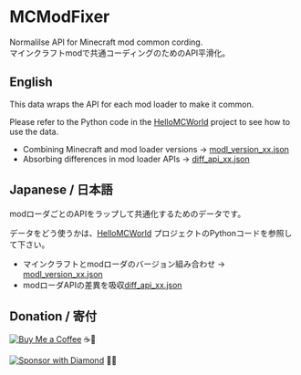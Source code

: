 # MCModFixer
Normalilse API for Minecraft mod common cording.  
マインクラフトmodで共通コーディングのためのAPI平滑化。

## English

This data wraps the API for each mod loader to make it common.

Please refer to the Python code in the [HelloMCWorld](https://github.com/AZO234/HelloMCWorld) project to see how to use the data.

- Combining Minecraft and mod loader versions -> [modl_version_xx.json](https://azo234.github.io/MCModFixer/docs/modl_version_21.json)
- Absorbing differences in mod loader APIs -> [diff_api_xx.json](https://azo234.github.io/MCModFixer/docs/diff_api_21.json)

## Japanese / 日本語

modローダごとのAPIをラップして共通化するためのデータです。

データをどう使うかは、[HelloMCWorld](https://github.com/AZO234/HelloMCWorld) プロジェクトのPythonコードを参照して下さい。

- マインクラフトとmodローダのバージョン組み合わせ -> [modl_version_xx.json](https://azo234.github.io/MCModFixer/docs/modl_version_21.json)
- modローダAPIの差異を吸収[diff_api_xx.json](https://azo234.github.io/MCModFixer/docs/diff_api_21.json)

## Donation / 寄付

[![Buy Me a Coffee](https://img.shields.io/badge/buy_me_an-emerald_coffee-3C9A3C?style=for-the-badge&logo=minecraft)](https://coff.ee/azo234) ☕💚

[![Sponsor with Diamond](https://img.shields.io/badge/please-diamond_sponsor_me-00ccff?style=for-the-badge&logo=minecraft)](https://github.com/sponsors/azo234) 💎✨
